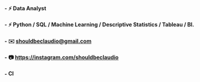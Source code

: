 #### - :zap: Data Analyst
#### - :zap: Python / SQL / Machine Learning / Descriptive Statistics / Tableau / BI.
#### - :envelope:   shouldbeclaudio@gmail.com
#### - :camera:     https://instagram.com/shouldbeclaudio
 #### - <a href='https://www.linkedin.com/in/shouldbeclaudio/' target="_blank"><img alt='Claudio Gomes Linkedin' width = '15' src="https://raw.githubusercontent.com/rahuldkjain/github-profile-readme-generator/master/src/images/icons/Social/linked-in-alt.svg"></a>
